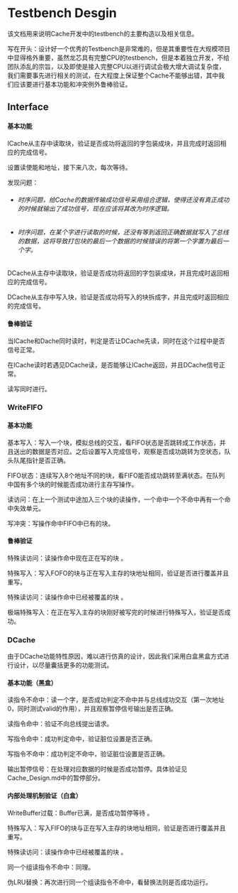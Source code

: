 # Testbench Desgin

该文档用来说明Cache开发中的testbench的主要构造以及相关信息。

写在开头：设计好一个优秀的Testbench是非常难的，但是其重要性在大规模项目中显得格外重要，虽然龙芯具有完整CPU的testbench，但是本着独立开发，不给团队添乱的宗旨，以及即使是接入完整CPU以进行调试会极大增大调试复杂度，我们需要事先进行相关的测试，在大程度上保证整个Cache不能够出错，其中我们应该要进行基本功能和冲突例外鲁棒验证。

## Interface

#### 基本功能

ICache从主存中读取块，验证是否成功将返回的字包装成块，并且完成时返回相应的完成信号。

设置读使能和地址，接下来八次，每次等待。

发现问题：

- ###### 时序问题，给Cache的数据传输成功信号采用组合逻辑，使得还没有真正成功的时候就输出了成功信号，现在应该将其改为时序逻辑。
- ###### 时序问题，在某个字进行读取的时候，还没有等到返回正确数据就写入了总线的数据，这将导致打包块的最后一个数据的时候错误的将第一个字置为最后一个字。

DCache从主存中读取块，验证是否成功将返回的字包装成块，并且完成时返回相应的完成信号。

DCache从主存中写入块，验证是否成功将写入的块拆成字，并且完成时返回相应的完成信号。

#### 鲁棒验证

当ICache和Dache同时读时，判定是否让DCache先读，同时在这个过程中是否信号正常。

在ICache读时若遇见DCache读，是否能够让ICache返回，并且DCache信号正常。

读写同时进行。



### WriteFIFO

#### 基本功能

基本写入：写入一个块，模拟总线的交互，看FIFO状态是否跳转成工作状态，并且送出的数据是否对应。之后设置写入完成信号，观察是否成功跳转为空状态，队头队尾指针是否正确。

FIFO状态：连续写入8个地址不同的块，看FIFO能否成功跳转至满状态。在队列中国有多个块的时候能否成功进行主存写操作。

读访问：在上一个测试中途加入三个块的读操作，一个命中一个不命中再有一个命中失效单元。

写冲突：写操作命中FIFO中已有的块。

#### 鲁棒验证

特殊读访问：读操作命中现在正在写的块 。

特殊写入：写入FOFO的块与正在写入主存的块地址相同，验证是否进行覆盖并且重写。

特殊读访问：读操作命中已经被覆盖的块 。

极端特殊写入：在正在写入主存的块刚好被写完的时候进行特殊写入，验证是否成功。



### DCache

由于DCache功能特性原因，难以进行仿真的设计，因此我们采用白盒黑盒方式进行设计，以尽量囊括更多的功能测试。

#### 基本功能（黑盒）

读指令不命中：读一个字，是否成功判定不命中并与总线成功交互（第一次地址0，同时测试valid的作用），并且观察暂停信号输出是否正确。

读指令命中：验证不向总线提出请求。

写指令命中：成功判定命中，验证脏位设置是否正确。

写指令不命中：成功判定不命中，验证脏位设置是否正确。

输出暂停信号：在处理对应数据的时候是否成功暂停。具体验证见Cache_Design.md中的暂停部分。

#### 内部处理机制验证（白盒）

WriteBuffer过载：Buffer已满，是否成功暂停等待 。

特殊写入：写入FIFO的块与正在写入主存的块地址相同，验证是否进行覆盖并且重写。

特殊读访问：读操作命中已经被覆盖的块 。

同一个组读指令不命中：同理。

伪LRU替换：再次进行同一个组读指令不命中，看替换法则是否成功运行。